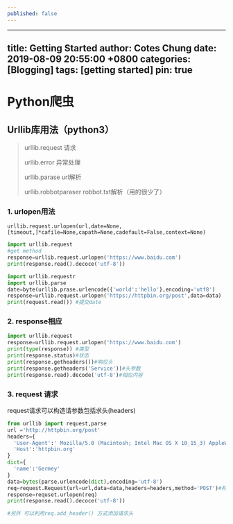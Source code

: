 ```yaml
---
published: false
---
```


---
title: Getting Started
author: Cotes Chung
date: 2019-08-09 20:55:00 +0800
categories: [Blogging]
tags: [getting started]
pin: true
---

# Python爬虫

## Urllib库用法（python3）

> urllib.request 请求
>
> urllib.error 异常处理
>
> urllib.parase url解析
>
> urllib.robbotparaser robbot.txt解析（用的很少了）

### 1. urlopen用法

`urllib.request.urlopen(url,date=None,[timeout,]*cafile=None,capath=None,cadefault=False,context=None)`

```python
import urllib.request
#get method
response=urllib.request.urlopen('https://www.baidu.com')
print(response.read().decoce('utf-8'))
```

  ```python
import urllib.requestr
import urllib.parse
date=byte(urllib.prase.urlencode({'world':'hello'},encoding='utf8')
response=urllib.request.urlopen('https://httpbin.org/post',data=data)
print(request.read()) #提交date
  ```

### 2. response相应

```python
import urllib.request
response=urllib.request.urlopen('https://www.baidu.com')
print(type(response)) #类型
print(response.status)#状态
print(response.getheaders())#响应头
print(response.getheaders('Service'))#头参数
print(response.read).decode('utf-8')#相应内容
```



### 3. request 请求

request请求可以构造请参数包括求头(headers)

```python
from urllib import request,parse
url ='http://httpbin.org/post'
headers={
  'User-Agent':' Mozilla/5.0 (Macintosh; Intel Mac OS X 10_15_3) AppleWebKit/605.1.15 (KHTML, like Gecko) Version/13.0.5 Safari/605.1.15'
  'Host':'httpbin.org'
}
dict={
  'name':'Germey'
}
data=bytes(parse.urlencode(dict),encoding='utf-8')
req=request.Request(url=url,data=data,headers=headers,method='POST')#构造urlopen的参数
response=requset.urlopen(req)
print(response.read().decoce('utf-8'))

#另外 可以利用req.add_header() 方式添加请求头


```
